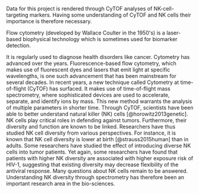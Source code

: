 Data for this project is rendered through CyTOF analyses of NK-cell-targeting
markers. Having some understanding of CyTOF and NK cells their importance is
therefore necessary.

Flow cytometry (developed by Wallace Coulter in the 1950's) is a laser-based
biophysical technology which is sometimes used for biomarker detection.
<!-- TODO (CLARIFY?)
In the end, what does it measure?
In other words, what do we have in data?
We have real values.  What do they mean?
-->
It is regularly used to diagnose health disorders like cancer. Cytometry has
advanced over the years. Fluorescence-based flow cytometry, which makes use of
fluorescent dyes and lasers that emit light at specific wavelengths, is one
such advancement that has been mainstream for several decades. In recent years,
a new technique called Cytometry at time-of-flight (CyTOF) has surfaced. It
makes use of time-of-flight mass spectrometry, where sophisticated devices are
used to accelerate, separate, and identify ions by mass. This new method
warrants the analysis of multiple parameters in shorter time.  Through CyTOF,
scientists have been able to better understand natural killer (NK) cells
[@horowitz2013genetic]. NK cells play critical roles in defending against
tumors. Furthermore, their diversity and function are known to be linked.
Researchers have thus studied NK cell diversity from various perspectives.  For
instance, it is known that NK cell diversity is lower at birth
[@strauss2015human] than in adults. Some researchers have studied the effect of
introducing diverse NK cells into tumor patients. Yet again, some researchers
have found that patients with higher NK diversity are associated with higher
exposure risk of HIV-1, suggesting that existing diversity may decrease
flexibility of the antiviral response. Many questions about NK cells remain to
be answered. Understanding NK diversity through spectrometry has therefore been
an important research area in the bio-sciences.

<!-- TODO
- very nice paragraph! but we need to explain the existing statistical methods
  for cytof data and why the existing methods are not enough for our purpose.
  Existing methods are in Katy's write-up of existing methods.
    - see: Natural_Killer_Cells_for_PeterThall_revised_references.pdf
- We may shorten the following subsections on IBP and move them to the next section "Probability Model".
-->
